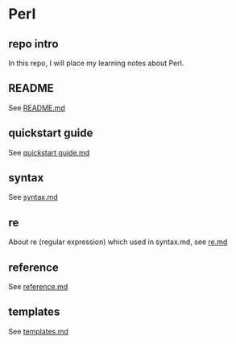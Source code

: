 # Perl
## repo intro
In this repo, I will place my learning notes about Perl.

## README
See [README.md](https://github.com/40843245/Perl/blob/main/README.md)

## quickstart guide
See [quickstart guide.md](https://github.com/40843245/Perl/blob/main/quickstart%20guide.md)

## syntax
See [syntax.md](https://github.com/40843245/Perl/blob/main/syntax.md)

## re
About re (regular expression) which used in syntax.md, see [re.md](https://github.com/40843245/Perl/blob/main/re.md)

## reference
See [reference.md](https://github.com/40843245/Perl/blob/main/reference/reference.md)

## templates
See [templates,md](https://github.com/40843245/Perl/blob/main/templates.md)



